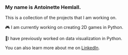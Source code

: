 ### My name is Antoinette Hemlall.
This is a collection of the projects that I am working on.

🎮 I am currently working on creating 2D games in Python.

🌱I have previously worked on data visualization in Python.

You can also learn more about me on [LinkedIn](https://www.linkedin.com/in/antoinette-hemlall).



